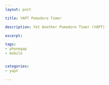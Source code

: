 ```yaml
---
layout: post

title: YAPT Pomodoro Timer

description: Yet Another Pomodoro Timer (YAPT)

excerpt: 

tags:
- phonegap
- mobile


categories:
- yapt

---
```





